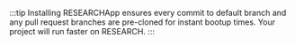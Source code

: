 :::tip
Installing RESEARCHApp ensures every commit to default branch and any pull request branches are pre-cloned for instant bootup times. Your project will run faster on RESEARCH.
:::
